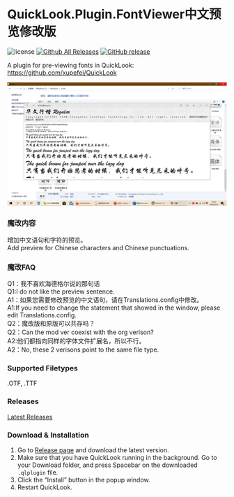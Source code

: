 # QuickLook.Plugin.FontViewer中文预览修改版
![license](https://img.shields.io/github/license/jeremyhart/QuickLook.Plugin.FontViewer.svg)
[![Github All Releases](https://img.shields.io/github/downloads/jeremyhart/QuickLook.Plugin.FontViewer/total.svg)](https://github.com/jeremyhart/QuickLook.Plugin.FontViewer/releases)
[![GitHub release](https://img.shields.io/github/release/jeremyhart/QuickLook.Plugin.HelixViewer/all.svg)](https://github.com/jeremyhart/QuickLook.Plugin.HelixViewer)

A plugin for pre-viewing fonts in QuickLook: https://github.com/xupefei/QuickLook  

![demo screenshot](/img/demo.png)

### 魔改内容
 增加中文语句和字符的预览。<br>
 Add preview for Chinese characters and Chinese punctuations.<br>

### 魔改FAQ
 Q1：我不喜欢海德格尔说的那句话<br>
 Q1:I do not like the preview sentence.<br>
 A1：如果您需要修改预览的中文语句，请在Translations.config中修改。<br>
 A1:If you need to change the statement that showed in the window, please edit Translations.config.<br>
 Q2：魔改版和原版可以共存吗？<br>
 Q2：Can the mod ver coexist with the org verison?<br>
 A2:他们都指向同样的字体文件扩展名，所以不行。<br>
 A2：No, these 2 verisons point to the same file type.<br>

### Supported Filetypes  
.OTF, .TTF

### Releases
[Latest Releases][1]

### Download & Installation
1. Go to [Release page][1] and download the latest version.
2. Make sure that you have QuickLook running in the background. Go to your Download folder, and press <key>Spacebar</key> on the downloaded `.qlplugin` file.
3. Click the “Install” button in the popup window.
4. Restart QuickLook.

[1]:https://github.com/jeremyhart/QuickLook.Plugin.FontViewer/releases

